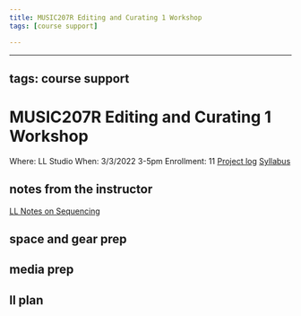 ```yaml
---
title: MUSIC207R Editing and Curating 1 Workshop
tags: [course support]

---
```


---
tags: course support
---
# MUSIC207R Editing and Curating 1 Workshop

Where: LL Studio
When: 3/3/2022 3-5pm
Enrollment: 11
[Project log](https://docs.google.com/document/d/15dRb_jJmvcA3yXCgS9FitRar0WoNIBvjvcXFjXbU5A8/edit#heading=h.g7s5ry3cc7f3)
[Syllabus](https://airtable.com/appOgUGNrRPyW0xRm/tblF0oKLCPhK6TnAe/viwxouIdoOK1PvsTF/receF5017X88UtjU3/flde6CJXApRaFoOpC/attyS2tPTOlasfn5I?blocks=hide)

## notes from the instructor
[LL Notes on Sequencing](https://docs.google.com/document/d/1hI3eb4oXeH-dSodMyWX4FmYpC5AFPPMQYRaGvpGgZUM/edit#)
## space and gear prep
## media prep
## ll plan